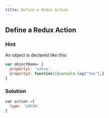 ```yaml
---
title: Define a Redux Action
---
```

## Define a Redux Action

### Hint

An object is declared like this:

````javascript
var objectName= {
  property1: 'value',
  property2: function(){console.log("Two");}
}
````

### Solution

````javascript
var action ={
  type: 'LOGIN'
}
````
